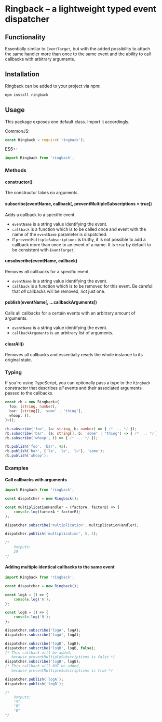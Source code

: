 # Ringback – a lightweight typed event dispatcher

## Functionality

Essentially similar to `EventTarget`, but with the added possibility to attach the same handler more than once to the same event and the ability to call callbacks with arbitrary arguments.

## Installation

Ringback can be added to your project via npm:

```sh
npm install ringback
```

## Usage

This package exposes one default class. Import it accordingly.

CommonJS:
```typescript
const Ringback = require('ringback');
```
ES6+:
```typescript
import Ringback from 'ringback';
```

### Methods

#### constructor()

The constructor takes no arguments.

#### subscribe(eventName, callback[, preventMultipleSubscriptions = true])

Adds a callback to a specific event.
* `eventName` is a string value identifying the event.
* `callback` is a function which is to be called once and event with the name of the `eventName` parameter is dispatched.
* If `preventMultipleSubscriptions` is truthy, it is not possible to add a callback more than once to an event of a name. It is `true` by default to be consistent with `EventTarget`.

#### unsubscribe(eventName, callback)

Removes *all* callbacks for a specific event.
* `eventName` is a string value identifying the event.
* `callback` is a function which is to be removed for this event. Be careful that *all* callbacks will be removed, not just one.

#### publish(eventName[, ...callbackArguments])

Calls all callbacks for a certain events with an arbitrary amount of arguments.
* `eventName` is a string value identifying the event.
* `callbackArguments` is an arbitrary list of arguments.

#### clearAll()

Removes all callbacks and essentially resets the whole instance to its original state.

### Typing

If you're using TypeScript, you can optionally pass a type to the `Ringback` constructor that describes *all* events and
their associated arguments passed to the callbacks.

```typescript
const rb = new Ringback<{
  foo: [string, number],
  bar: [string[], 'some' | 'thing'],
  whoop: [],
}>();

rb.subscribe('foo', (a: string, b: number) => { /* ... */ });
rb.subscribe('bar', (a: string[], b: 'some' | 'thing') => { /* ... */ });
rb.subscribe('whoop', () => { /* ... */ });

rb.publish('foo', 'bar', 42);
rb.publish('bar', ['la', 'le', 'lu'], 'some');
rb.publish('whoop');
````

### Examples

#### Call callbacks with arguments

```javascript
import Ringback from 'ringback';

const dispatcher = new Ringback();

const multiplicationHandler = (factorA, factorB) => {
    console.log(factorA * factorB);
};

dispatcher.subscribe('multiplication', multiplicationHandler);

dispatcher.publish('multiplication', 5, 4);

/*
    Outputs:
    20
*/
```

#### Adding multiple identical callbacks to the same event

```javascript
import Ringback from 'ringback';

const dispatcher = new Ringback();

const logA = () => {
    console.log('A');
};

const logB = () => {
    console.log('B');
};

dispatcher.subscribe('logA', logA);
dispatcher.subscribe('logA', logA);

dispatcher.subscribe('logB', logB);
dispatcher.subscribe('logB', logB, false);
/* This callback will be added,
   because preventMultipleSubscriptions is false */
dispatcher.subscribe('logB', logB);
/* This callback will NOT be added,
   because preventMultipleSubscriptions is true */

dispatcher.publish('logA');
dispatcher.publish('logB');

/*
    Outputs:
    "A"
    "B"
    "B"
*/
```
